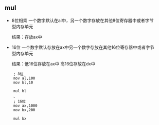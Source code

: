 ## mul

* 8位相乘 一个数字默认在al中，另一个数字存放在其他8位寄存器中或者字节型内存单元  
  
    结果：存放ax中

* 16位 一个数字默认存放在ax中另一个数字存放在其他16位寄存器中或者字节型内存单元  

    结果：低16位存放在ax中 高16位存放在dx中
    
 
```$xslt
    ; 8位
    mov al,100
    mov bl,10
    
    mul bl
    、
    ; 16位
    mov ax,1000
    mov bx,200
    
    mul bx
    
```   
 
